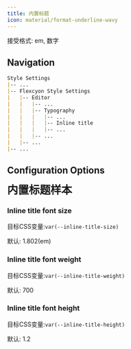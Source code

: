 ```yaml
---
title: 内置标题
icon: material/format-underline-wavy
---
```


接受格式: em, 数字

## Navigation

```md
Style Settings
|-- ...
|-- Flexcyon Style Settings
|   |-- Editor
|   |   |-- ...
|   |   |-- Typography
|   |   |   |-- ...
|   |   |   |-- Inline title
|   |   |   |-- ...
|   |   |-- ...
|   |-- ...
|-- ...
```

## Configuration Options

<span style="font-size: 1.802em; font-weight: 700; line-height: 1.2;">
内置标题样本</span>

### Inline title font size

目标CSS变量:`var(--inline-title-size)`

默认: 1.802(em)

### Inline title font weight

目标CSS变量:`var(--inline-title-weight)`

默认: 700

### Inline title font height

目标CSS变量:`var(--inline-title-height)`

默认: 1.2


